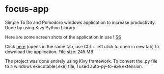 # focus-app
Simple To Do and Pomodoro windows application to increase productivity. Done by using Kivy Python Library

Here are some screen shots of the application in use
! [SS](https://github.com/gogimurali545/focus-app/blob/main/Screenshot%202021-10-04%20112904.png)


Click [here](https://drive.google.com/file/d/1udEkw7RL_nxJLIf0aDnPDILJKHHW2ld3/view?usp=sharing) (opens in the same tab, use Ctrl + left click to open in new tab) to download the application.
File size: 245 MB

The project was done entirely using Kivy framework. To convert the .py file to a windows executable(.exe) file, I used auto-py-to-exe extension.
